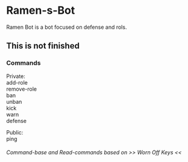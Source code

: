 # Ramen-s-Bot
Ramen Bot is a bot focused on defense and rols.

## This is not finished

### Commands
 Private: <br>
 add-role <br>
 remove-role <br>
 ban <br>
 unban <br>
 kick <br>
 warn <br>
 defense <br>
 
 Public: <br>
 ping <br>

###### Command-base and Read-commands based on >> Worn Off Keys <<

